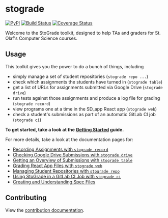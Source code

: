 # stograde
[![PyPI](https://img.shields.io/pypi/v/stograde.svg)](https://pypi.python.org/pypi/stograde)
[![Build Status](https://github.com/stograde/stograde/actions/workflows/test.yml/badge.svg)](https://github.com/stograde/stograde/actions/workflows/test.yml)
[![Coverage Status](https://coveralls.io/repos/github/stograde/stograde/badge.svg?branch=master)](https://coveralls.io/github/stograde/stograde?branch=master)

Welcome to the StoGrade toolkit, designed to help TAs and graders for St. Olaf's Computer Science courses.

## Usage

This toolkit gives you the power to do a bunch of things, including

- simply manage a set of student repositories (`stograde repo ...`)
- check which assignments the students have turned in (`stograde table`)
- get a list of URLs for assignments submitted via Google Drive (`stograde drive`)
- run tests against those assignments and produce a log file for grading (`stograde record`)
- view programs one at a time in the SD_app React app (`stograde web`)
- check a student's submissions as part of an automatic GitLab CI job (`stograde ci`)

**To get started, take a look at the [Getting Started](docs/GETTING_STARTED.md) guide.**

For more details, take a look at the documentation pages for:
- [Recording Assignments with `stograde record`](docs/RECORD.md)
- [Checking Google Drive Submissions with `stograde drive`](docs/DRIVE.md)
- [Getting an Overview of Submissions with `stograde table`](docs/TABLE.md)
- [Grading React App Files with `stograde web`](docs/WEB.md)
- [Managing Student Repositories with `stograde repo`](docs/REPO.md)
- [Using StoGrade in a GitLab CI Job with `stograde ci`](docs/CI.md)
- [Creating and Understanding Spec Files](docs/SPECS.md)


## Contributing

View the [contribution documentation](CONTRIBUTING.md).
